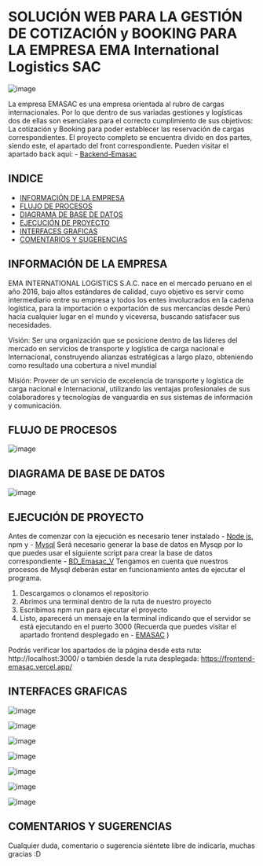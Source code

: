 # SOLUCIÓN WEB PARA LA GESTIÓN DE COTIZACIÓN y BOOKING PARA LA EMPRESA EMA International Logistics SAC 


![image](https://github.com/BryanOropeza/Backend-Emasac/assets/91310479/270c12e7-05b8-4e2a-97c2-6ed86f8aa66a)

La empresa EMASAC es una empresa orientada al rubro de cargas internacionales. Por lo que dentro de sus variadas gestiones y logísticas dos de ellas son esenciales para el
correcto cumplimiento de sus objetivos: La cotización y Booking para poder establecer las reservación de cargas correspondientes. El proyecto completo se encuentra divido en dos partes,
siendo este, el apartado del front correspondiente. Pueden visitar el apartado back aquí: - [Backend-Emasac](https://github.com/BryanOropeza/Backend-Emasac)

## INDICE
- [INFORMACIÓN DE LA EMPRESA](#Información)
- [FLUJO DE PROCESOS](#flujo-de-procesos)
- [DIAGRAMA DE BASE DE DATOS](#diagrama-de-base-de-datos)
- [EJECUCIÓN DE PROYECTO](#ejecución-de-proyecto)
- [INTERFACES GRAFICAS](#interfaces-graficas)
- [COMENTARIOS Y SUGERENCIAS](#comentarios-y-sugerencias)

## INFORMACIÓN DE LA EMPRESA

EMA INTERNATIONAL LOGISTICS S.A.C. nace en el mercado peruano en el año 2016, bajo altos estándares de calidad, cuyo objetivo es servir como intermediario entre su empresa y 
todos los entes involucrados en la cadena logística, para la importación o exportación de sus mercancías desde Perú hacia cualquier lugar en el mundo y viceversa, buscando 
satisfacer sus necesidades.

Visión:
Ser una organización que se posicione dentro de las líderes del mercado en servicios de transporte y logística de carga nacional e Internacional, construyendo alianzas estratégicas a largo plazo, obteniendo como resultado una cobertura a nivel 
mundial

Misión:
Proveer de un servicio de excelencia de transporte y logística de carga nacional e Internacional, utilizando las ventajas profesionales de sus colaboradores y tecnologías de vanguardia en sus sistemas de información y comunicación.

## FLUJO DE PROCESOS
![image](https://github.com/BryanOropeza/Backend-Emasac/assets/91310479/89b318ad-34b6-4461-b11a-f19dcc127e71)

## DIAGRAMA DE BASE DE DATOS
![image](https://github.com/BryanOropeza/Backend-Emasac/assets/91310479/b1c5d87f-ca56-44ed-9294-0e7fb16dd6e4)

## EJECUCIÓN DE PROYECTO
Antes de comenzar con la ejecución es necesario tener instalado - [Node js](https://nodejs.org/en), npm y - [Mysql](https://www.mysql.com/)
Será necesario generar la base de datos en Mysqp por lo que puedes usar el siguiente script para crear la base de datos correspondiente - [BD_Emasac_V](https://utpedupe-my.sharepoint.com/:w:/g/personal/ln76303601_idat_edu_pe/EZZHJCiibURAjDddzu4ly0cBI7fyVRlMYqw4mKYafUOCyg?e=WBmKoO)
Tengamos en cuenta que nuestros procesos de Mysql deberán estar en funcionamiento antes de ejecutar el programa.

1. Descargamos o clonamos el repositorio
2. Abrimos una terminal dentro de la ruta de nuestro proyecto
3. Escribimos npm run para ejecutar el proyecto
4. Listo, aparecerá un mensaje en la terminal indicando que el servidor se está ejecutando en el puerto 3000 (Recuerda que puedes visitar el apartado frontend desplegado en - [EMASAC](https://frontend-emasac.vercel.app/) )

Podrás verificar los apartados de la página desde esta ruta: http://localhost:3000/ o también desde la ruta desplegada: https://frontend-emasac.vercel.app/

## INTERFACES GRAFICAS

![image](https://github.com/BryanOropeza/Backend-Emasac/assets/91310479/6f952e0b-dcb3-4ab0-a289-9e153e2c890b)

![image](https://github.com/BryanOropeza/Backend-Emasac/assets/91310479/4f78656b-adcc-4e16-bb7f-b4e274943a4b)

![image](https://github.com/BryanOropeza/Backend-Emasac/assets/91310479/4c936f69-82d2-4a19-9b11-d39574434238)

![image](https://github.com/BryanOropeza/Backend-Emasac/assets/91310479/71048216-037c-4e44-8427-9eef70127583)

![image](https://github.com/BryanOropeza/Backend-Emasac/assets/91310479/bd382197-d10d-4ae5-bd31-798e9beab3af)

![image](https://github.com/BryanOropeza/Backend-Emasac/assets/91310479/9bca1667-b78c-4876-91cf-d21f688151f8)

![image](https://github.com/BryanOropeza/Backend-Emasac/assets/91310479/b6e8507f-fb28-4832-ba53-052c60507ac9)

## COMENTARIOS Y SUGERENCIAS
Cualquier duda, comentario o sugerencia siéntete libre de indicarla, muchas gracias :D






